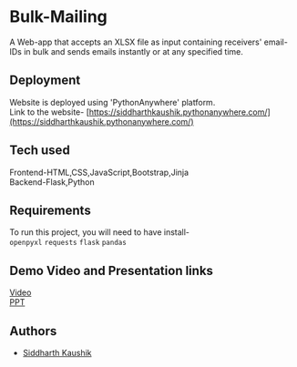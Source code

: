 
# Bulk-Mailing

A Web-app that accepts an XLSX file as input containing receivers' email-IDs in bulk and sends emails instantly or at any specified time.


## Deployment

Website is deployed using 'PythonAnywhere' platform.\
Link to the website-
[https://siddharthkaushik.pythonanywhere.com/](https://siddharthkaushik.pythonanywhere.com/)

## Tech used

Frontend-HTML,CSS,JavaScript,Bootstrap,Jinja\
Backend-Flask,Python



## Requirements

To run this project, you will need to have install-\
`openpyxl`
`requests`
`flask`
`pandas`


## Demo Video and Presentation links
[Video](https://drive.google.com/file/d/1ok1s7oXwm4V2IJEyFOnw3TR9fJcBCpsp/view?usp=sharing)\
[PPT]()


## Authors

- [Siddharth Kaushik](https://www.linkedin.com/in/siddharth-kaushik-a7647b233)


